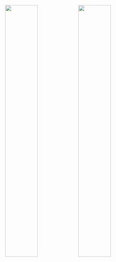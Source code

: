 <!--
**zahidseyyid/zahidseyyid** is a ✨ _special_ ✨ repository because its `README.md` (this file) appears on your GitHub profile.

Here are some ideas to get you started:

- 🔭 I’m currently working on ...
- 🌱 I’m currently learning ...
- 👯 I’m looking to collaborate on ...
- 🤔 I’m looking for help with ...
- 💬 Ask me about ...
- 📫 How to reach me: ...
- 😄 Pronouns: ...
- ⚡ Fun fact: ...
-->

 
<p align="center" >
  <img src="https://github-readme-stats.vercel.app/api?username=zahidseyyid&show_icons=true&theme=dark" width="45%" align="top">
  <img src="https://github-readme-stats.vercel.app/api/top-langs/?username=zahidseyyid&layout=compact" width="45%" align="top">
</p>

